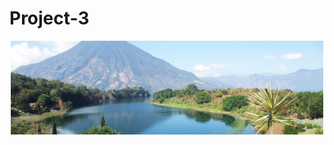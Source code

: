 # Project-3

<p align="center">
    <img width="500" height="150" src="images/guatemala.jpg">
         </p>